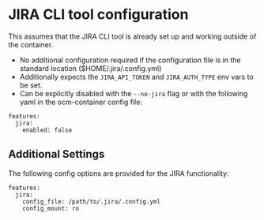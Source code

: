 # JIRA CLI tool configuration

This assumes that the JIRA CLI tool is already set up and working outside of the container.

* No additional configuration required if the configuration file is in the standard location ($HOME/.jira/.config.yml)
* Additionally expects the `JIRA_API_TOKEN` and `JIRA_AUTH_TYPE` env vars to be set.
* Can be explicitly disabled with the `--no-jira` flag or with the following yaml in the ocm-container config file:
```
features:
  jira:
    enabled: false
```

## Additional Settings

The following config options are provided for the JIRA functionality:

```
features:
  jira:
    config_file: /path/to/.jira/.config.yml
    config_mount: ro
```
